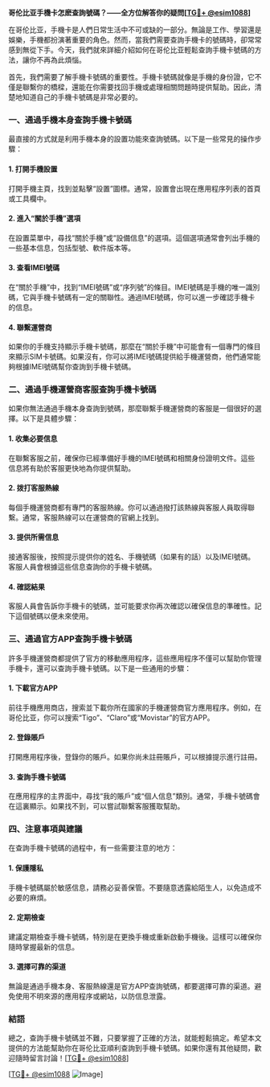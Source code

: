 **哥伦比亚手機卡怎麽查詢號碼？——全方位解答你的疑問[[TG💪+ @esim1088](https://t.me/s/esim1088)]**

在哥伦比亚，手機卡是人們日常生活中不可或缺的一部分。無論是工作、學習還是娛樂，手機都扮演著重要的角色。然而，當我們需要查詢手機卡的號碼時，卻常常感到無從下手。今天，我們就來詳細介紹如何在哥伦比亚輕鬆查詢手機卡號碼的方法，讓你不再為此煩惱。

首先，我們需要了解手機卡號碼的重要性。手機卡號碼就像是手機的身份證，它不僅是聯繫你的橋樑，還能在你需要找回手機或處理相關問題時提供幫助。因此，清楚地知道自己的手機卡號碼是非常必要的。

### **一、通過手機本身查詢手機卡號碼**

最直接的方式就是利用手機本身的設置功能來查詢號碼。以下是一些常見的操作步驟：

#### **1. 打開手機設置**
打開手機主頁，找到並點擊“設置”圖標。通常，設置會出現在應用程序列表的首頁或工具欄中。

#### **2. 進入“關於手機”選項**
在設置菜單中，尋找“關於手機”或“設備信息”的選項。這個選項通常會列出手機的一些基本信息，包括型號、軟件版本等。

#### **3. 查看IMEI號碼**
在“關於手機”中，找到“IMEI號碼”或“序列號”的條目。IMEI號碼是手機的唯一識別碼，它與手機卡號碼有一定的關聯性。通過IMEI號碼，你可以進一步確認手機卡的信息。

#### **4. 聯繫運營商**
如果你的手機支持顯示手機卡號碼，那麼在“關於手機”中可能會有一個專門的條目來顯示SIM卡號碼。如果沒有，你可以將IMEI號碼提供給手機運營商，他們通常能夠根據IMEI號碼幫你查詢到手機卡號碼。

### **二、通過手機運營商客服查詢手機卡號碼**

如果你無法通過手機本身查詢到號碼，那麼聯繫手機運營商的客服是一個很好的選擇。以下是具體步驟：

#### **1. 收集必要信息**
在聯繫客服之前，確保你已經準備好手機的IMEI號碼和相關身份證明文件。這些信息將有助於客服更快地為你提供幫助。

#### **2. 拨打客服熱線**
每個手機運營商都有專門的客服熱線。你可以通過撥打該熱線與客服人員取得聯繫。通常，客服熱線可以在運營商的官網上找到。

#### **3. 提供所需信息**
接通客服後，按照提示提供你的姓名、手機號碼（如果有的話）以及IMEI號碼。客服人員會根據這些信息查詢你的手機卡號碼。

#### **4. 確認結果**
客服人員會告訴你手機卡的號碼，並可能要求你再次確認以確保信息的準確性。記下這個號碼以便未來使用。

### **三、通過官方APP查詢手機卡號碼**

許多手機運營商都提供了官方的移動應用程序，這些應用程序不僅可以幫助你管理手機卡，還可以查詢手機卡號碼。以下是一些通用的步驟：

#### **1. 下載官方APP**
前往手機應用商店，搜索並下載你所在國家的手機運營商官方應用程序。例如，在哥伦比亚，你可以搜索“Tigo”、“Claro”或“Movistar”的官方APP。

#### **2. 登錄賬戶**
打開應用程序後，登錄你的賬戶。如果你尚未註冊賬戶，可以根據提示進行註冊。

#### **3. 查詢手機卡號碼**
在應用程序的主界面中，尋找“我的賬戶”或“個人信息”類別。通常，手機卡號碼會在這裏顯示。如果找不到，可以嘗試聯繫客服獲取幫助。

### **四、注意事項與建議**

在查詢手機卡號碼的過程中，有一些需要注意的地方：

#### **1. 保護隱私**
手機卡號碼屬於敏感信息，請務必妥善保管。不要隨意透露給陌生人，以免造成不必要的麻煩。

#### **2. 定期檢查**
建議定期檢查手機卡號碼，特別是在更換手機或重新啟動手機後。這樣可以確保你隨時掌握最新的信息。

#### **3. 選擇可靠的渠道**
無論是通過手機本身、客服熱線還是官方APP查詢號碼，都要選擇可靠的渠道。避免使用不明來源的應用程序或網站，以防信息泄露。

### **結語**

總之，查詢手機卡號碼並不難，只要掌握了正確的方法，就能輕鬆搞定。希望本文提供的方法能幫助你在哥伦比亚順利查詢到手機卡號碼。如果你還有其他疑問，歡迎隨時留言討論！[[TG💪+ @esim1088](https://t.me/s/esim1088)]

[[TG💪+ @esim1088](https://t.me/s/esim1088) ![Image](https://i.postimg.cc/4NQfJmqS/Snipaste-2025-05-13-00-14-12.png)]